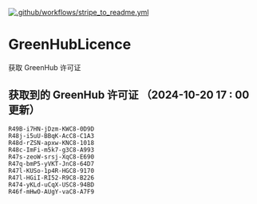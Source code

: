 [![.github/workflows/stripe_to_readme.yml](https://github.com/zjx-kimi/GreenHubLicence/actions/workflows/stripe_to_readme.yml/badge.svg)](https://github.com/zjx-kimi/GreenHubLicence/actions/workflows/stripe_to_readme.yml)
# GreenHubLicence
获取 GreenHub 许可证
## 获取到的 GreenHub 许可证 （2024-10-20 17 : 00 更新）
```
R49B-i7HN-jDzm-KWC8-0D9D
R48j-i5uU-BBqK-AcC8-C1A3
R48d-rZSN-apxw-KNC8-1018
R48c-ImFi-m5k7-g3C8-A993
R47s-zeoW-srsj-XqC8-E690
R47q-bmP5-yVKT-JnC8-64D7
R47l-KUSo-1p4R-HGC8-9170
R47l-HGiI-RI52-R9C8-B226
R474-yKLd-uCqX-USC8-94BD
R46f-mHwO-AUgY-vaC8-A7F9
```
